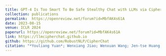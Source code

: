 ```yaml
---
title: GPT-4 Is Too Smart To Be Safe Stealthy Chat with LLMs via Cipher
collection: publications
permalink:  https://openreview.net/forum?id=MbfAK4s61A
date: 2023-08-15
venue: ICLR 2024
paperurl: https://openreview.net/forum?id=MbfAK4s61A
link: https://llmcipherchat.github.io
github: https://github.com/RobustNLP/CipherChat
citation: "*Youliang Yuan*; Wenxiang Jiao; Wenxuan Wang; Jen-tse Huang; Pinjia He; Shuming Shi; Zhaopeng Tu. <br><i>ICLR 2024</i>"
---
```

